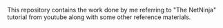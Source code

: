 This repository contains the work done by me referring to "The NetNinja" tutorial from youtube along with some other reference materials.

